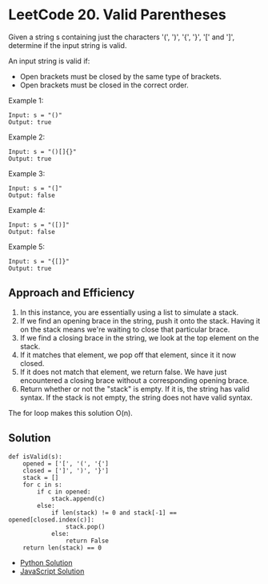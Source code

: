 # LeetCode 20. Valid Parentheses
Given a string s containing just the characters '(', ')', '{', '}', '[' and ']', determine if the input string is valid.

An input string is valid if:
- Open brackets must be closed by the same type of brackets.
- Open brackets must be closed in the correct order.
 
Example 1:
```
Input: s = "()"
Output: true
```
Example 2:
```
Input: s = "()[]{}"
Output: true
```
Example 3:
```
Input: s = "(]"
Output: false
```
Example 4:
```
Input: s = "([)]"
Output: false
```
Example 5:
```
Input: s = "{[]}"
Output: true
```


## Approach and Efficiency
1. In this instance, you are essentially using a list to simulate a stack.
1. If we find an opening brace in the string, push it onto the stack. Having it on the stack means we're waiting to close that particular brace.
1. If we find a closing brace in the string, we look at the top element on the stack.
  1. If it matches that element, we pop off that element, since it it now closed. 
  1. If it does not match that element, we return false. We have just encountered a closing brace without a corresponding opening brace. 
1. Return whether or not the "stack" is empty. If it is, the string has valid syntax. If the stack is not empty, the string does not have valid syntax. 

The for loop makes this solution O(n).

## Solution
```
def isValid(s):
    opened = ['[', '(', '{']
    closed = [']', ')', '}']
    stack = []
    for c in s:
        if c in opened:
            stack.append(c)
        else:
            if len(stack) != 0 and stack[-1] == opened[closed.index(c)]:
                stack.pop()
            else:
                return False
    return len(stack) == 0
```
- [Python Solution](./valid_parentheses.py)
- [JavaScript Solution](../../../../javascript/strings/validParentheses/README.md)
